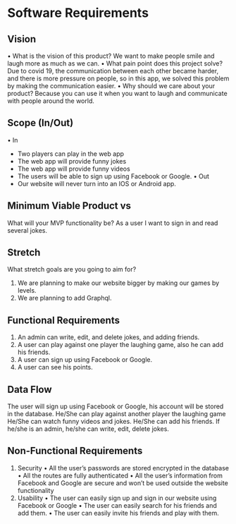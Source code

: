 # Software Requirements

## Vision
•	 What is the vision of this product?
We want to make people smile and laugh more as much as we can.
•	  What pain point does this project solve?
 Due to covid 19, the communication between each other became harder, and there is more pressure on people, so in this app, we solved this problem by making the communication easier.
•	Why should we care about your product?
Because you can use it when you want to laugh and communicate with people around the world.

## Scope (In/Out)
•	In 
-	Two players can play in the web app
-	The web app will provide funny jokes
-	The web app will provide funny videos
-	The users will be able to sign up using Facebook or Google.
•	Out 
-	Our website will never turn into an IOS or Android app.

## Minimum Viable Product vs
What will your MVP functionality be?
        As a user I want to sign in and read several jokes.

## Stretch
What stretch goals are you going to aim for?
1.	We are planning to make our website bigger by making our games by levels.
2.	We are planning to add Graphql.

## Functional Requirements
1.	An admin can write, edit, and delete jokes, and adding friends.
2.	A user can play against one player the laughing game, also he can add his friends.
3.	A user can sign up using Facebook or Google.
4.	A user can see his points.

## Data Flow
The user will sign up using Facebook or Google, his account will be stored in the database.
He/She can play against another player the laughing game
He/She can watch funny videos and jokes.
He/She can add his friends.
If he/she is an admin, he/she can write, edit, delete jokes. 

## Non-Functional Requirements
1.	Security
•	All the user’s passwords are stored encrypted in the database 
•	All the routes are fully authenticated
•	All the user’s information from Facebook and Google are secure and won’t be used outside the website functionality 
2.	Usability 
•	The user can easily sign up and sign in our website using Facebook or Google
•	The user can easily search for his friends and add them.
•	The user can easily invite his friends and play with them.
